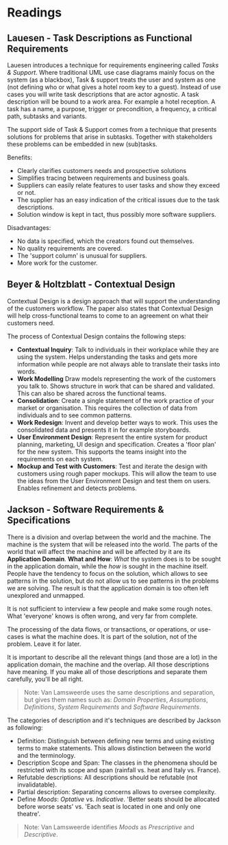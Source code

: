 # Readings

## Lauesen - Task Descriptions as Functional Requirements

Lauesen introduces a technique for requirements engineering called *Tasks & Support*.
Where traditional UML use case diagrams mainly focus on the system (as a blackbox),
Task & support treats the user and system as one (not defining who or what gives a hotel room key to a guest).
Instead of use cases you will write task descriptions that are actor agnostic.
A task description will be bound to a work area. For example a hotel reception.
A task has a name, a purpose, trigger or precondition, a frequency, a critical path, subtasks and variants.  

The support side of Task & Support comes from a technique that presents solutions for problems that arise in subtasks.
Together with stakeholders these problems can be embedded in new (sub)tasks.

Benefits:

* Clearly clarifies customers needs and prospective solutions
* Simplifies tracing between requirements and business goals.
* Suppliers can easily relate features to user tasks and show they exceed or not.
* The supplier has an easy indication of the critical issues due to the task descriptions.
* Solution window is kept in tact, thus possibly more software suppliers.

Disadvantages:

* No data is specified, which the creators found out themselves.
* No quality requirements are covered.
* The 'support column' is unusual for suppliers.
* More work for the customer.


## Beyer & Holtzblatt - Contextual Design

Contextual Design is a design approach that will support the understanding of the customers workflow.
The paper also states that Contextual Design will help cross-functional teams to come to an agreement on what their customers need.

The process of Contextual Design contains the following steps:

* **Contextual Inquiry**: Talk to individuals in their workplace while they are using the system. Helps understanding the tasks and gets more information while people are not always able to translate their tasks into words.
* **Work Modelling** Draw models representing the work of the customers you talk to. Shows structure in work that can be shared and validated. This can also be shared across the functional teams.
* **Consolidation**: Create a single statement of the work practice of your market or organisation. This requires the collection of data from individuals and to see common patterns.
* **Work Redesign**: Invent and develop better ways to work. This uses the consolidated data and presents it in for example storyboards.
* **User Environment Design**: Represent the entire system for product planning, marketing, UI design and specification. Creates a 'floor plan' for the new system. This supports the teams insight into the requirements on each system.
* **Mockup and Test with Customers**: Test and iterate the design with customers using rough paper mockups. This will allow the team to use the ideas from the User Environment Design and test them on users. Enables refinement and detects problems.

## Jackson - Software Requirements & Specifications

There is a division and overlap between the world and the machine. The machine is the system that will be released into the world. The parts of the world that will affect the machine and will be affected by it are its **Application Domain**.
**What and How**: *What* the system does is to be sought in the application domain, while the *how* is sought in the machine itself.
People have the tendency to focus on the solution, which allows to see patterns in the solution, but do not allow us to see patterns in the problems we are solving. The result is that the application domain is too often left unexplored and unmapped.

It is not sufficient to interview a few people and make some rough notes. What 'everyone' knows is often wrong, and very far from complete.

The processing of the data flows, or transactions, or operations, or use-cases is what the machine does. It is part of the solution, not of the problem. Leave it for later.

It is important to describe all the relevant things (and those are a lot) in the application domain, the machine and the overlap. All those descriptions have meaning. If you make all of those descriptions and separate them carefully, you'll be all right.

>  Note: Van Lamsweerde uses the same descriptions and separation, but gives them names such as: *Domain Properties*, *Assumptions*, *Definitions*, *System Requirements* and *Software Requirements*.

The categories of description and it's techniques are described by Jackson as following:

* Definition: Distinguish between defining new terms and using existing terms to make statements. This allows distinction between the world and the terminology.
* Description Scope and Span: The classes in the phenomena should be restricted with its scope and span (rainfall vs. heat and Italy vs. France).
* Refutable descriptions: All descriptions should be refutable (not invalidatable).
* Partial description: Separating concerns allows to oversee complexity.
* Define *Moods*: *Optative* vs. *Indicative*. 'Better seats should be allocated before worse seats' vs. 'Each seat is located in one and only one theatre'.

> Note: Van Lamsweerde identifies *Moods* as *Prescriptive* and *Descriptive*.
